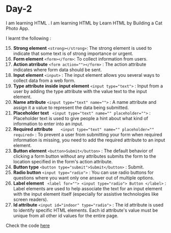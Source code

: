 # Day-2

I am  learning HTML . I am learning HTML by Learn HTML by Building a Cat Photo App.

I learnt the following :

15. **Strong element** `<strong></strong>`: The strong element is used to indicate that some text is of strong importance or urgent.
16. **Form element** `<form></form>`: To collect information from users.
17. **Action atrribute** `<form action=""></form>` : The action attribute indicates where form data should be sent. 
18. **Input element** `<input>` : The input element allows you several ways to collect data from a web form. 
19. **Type attribute inside input element** `<input type="text">` : Input from a user by adding the type attribute with the value text to the input element.
20. **Name attribute** `<input type="text" name="">` : A name attribute and assign it a value to represent the data being submitted.
21. **Placeholder text** ` <input type="text" name="" placeholder="">` : Placeholder text is used to give people a hint about what kind of information to enter into an input.
22. **Required attribute** `   <input type="text" name="" placeholder="" required>` : To prevent a user from submitting your form when required information is missing, you need to add the required attribute to an input element.
23. **Button element** `<button>Submit</button>` : The default behavior of clicking a form button without any attributes submits the form to the location specified in the form's action attribute. 
24. **Button type** `<button type="submit">Submit</button>` : Submit.
25. **Radio button** `<input type="radio">` : You can use radio buttons for questions where you want only one answer out of multiple options.
26. **Label element** ` <label for="">
        <input type="radio"> Button
    </label>` : Label elements are used to help associate the text for an input element with the input element itself (especially for assistive technologies like screen readers).
27. **Id attribute** `<input id="indoor" type="radio">` : The id attribute is used to identify specific HTML elements. Each id attribute's value must be unique from all other id values for the entire page.



Check the code [here](./index.html)